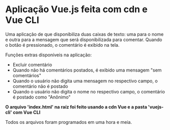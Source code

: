 # Aplicação Vue.js feita com cdn e Vue CLI
Uma aplicação de que disponibiliza duas caixas de texto: uma para o nome e outra para a mensagem que será disponibilizada para comentar. Quando o botão é pressionado, o comentário é exibido na tela.

Funções extras disponíveis na aplicação:
* Excluir comentário
* Quando não há comentários postados, é exibido uma mensagem "sem comentários"
* Quando o usuário não digita uma mensagem no respectivo campo, o comentário não é postado
* Quando o usuário não digita o nome no respectivo campo, o comentário é postado como "Anônimo"

**O arquivo 'index.html' na raíz foi feito usando a cdn Vue e a pasta 'vuejs-cli' com Vue CLI**

Todos os arquivos foram programados em uma hora e meia.

